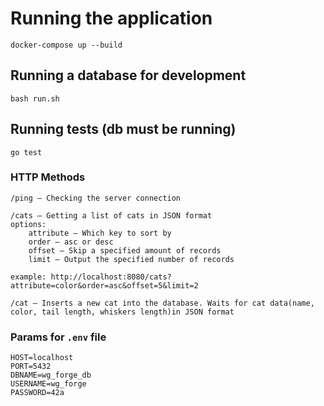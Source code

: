 # Running the application
```
docker-compose up --build
```
## Running a database for development
```
bash run.sh
```
## Running tests (db must be running)
```
go test
```
### HTTP Methods
```
/ping — Checking the server connection
```
```
/cats — Getting a list of cats in JSON format
options: 
    attribute — Which key to sort by
    order — asc or desc
    offset — Skip a specified amount of records
    limit — Output the specified number of records
    
example: http://localhost:8080/cats?attribute=color&order=asc&offset=5&limit=2
```
```
/cat — Inserts a new cat into the database. Waits for cat data(name, color, tail length, whiskers length)in JSON format
```
### Params for ```.env``` file
```
HOST=localhost
PORT=5432
DBNAME=wg_forge_db
USERNAME=wg_forge
PASSWORD=42a
```
